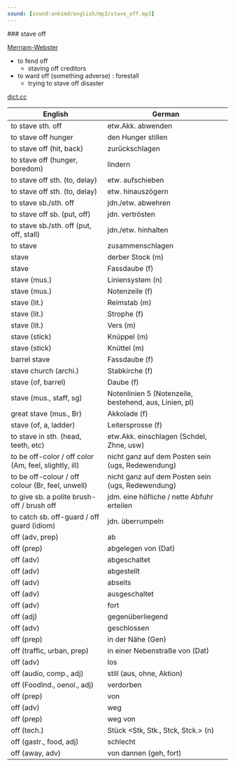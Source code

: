 ```yaml
---
sound: [sound:ankimd/english/mp3/stave_off.mp3]
---
```


\### stave off

[Merriam-Webster](https://www.merriam-webster.com/dictionary/stave+off)

- to fend off
    - staving off creditors
- to ward off (something adverse) : forestall
    - trying to stave off disaster

[dict.cc](https://www.dict.cc/stave+off)

| English        | German       |
| -------------- | ------------ |
| to stave sth. off | etw.Akk. abwenden |
| to stave off hunger | den Hunger stillen |
| to stave off (hit, back) | zurückschlagen |
| to stave off (hunger, boredom) | lindern |
| to stave off sth. (to, delay) | etw. aufschieben |
| to stave off sth. (to, delay) | etw. hinauszögern |
| to stave sb./sth. off | jdn./etw. abwehren |
| to stave off sb. (put, off) | jdn. vertrösten |
| to stave sb./sth. off (put, off, stall) | jdn./etw. hinhalten |
| to stave | zusammenschlagen |
| stave | derber Stock (m) |
| stave | Fassdaube (f) |
| stave (mus.) | Liniensystem (n) |
| stave (mus.) | Notenzeile (f) |
| stave (lit.) | Reimstab (m) |
| stave (lit.) | Strophe (f) |
| stave (lit.) | Vers (m) |
| stave (stick) | Knüppel (m) |
| stave (stick) | Knüttel (m) |
| barrel stave | Fassdaube (f) |
| stave church (archi.) | Stabkirche (f) |
| stave (of, barrel) | Daube (f) |
| stave (mus., staff, sg) | Notenlinien 5 (Notenzeile, bestehend, aus, Linien, pl) |
| great stave (mus., Br) | Akkolade (f) |
| stave (of, a, ladder) | Leitersprosse (f) |
| to stave in sth. (head, teeth, etc) | etw.Akk. einschlagen (Schdel, Zhne, usw) |
| to be off-color / off color (Am, feel, slightly, ill) | nicht ganz auf dem Posten sein (ugs, Redewendung) |
| to be off-colour / off colour (Br, feel, unwell) | nicht ganz auf dem Posten sein (ugs, Redewendung) |
| to give sb. a polite brush-off / brush off | jdm. eine höfliche / nette Abfuhr erteilen |
| to catch sb. off-guard / off guard (idiom) | jdn. überrumpeln |
| off (adv, prep) | ab |
| off (prep) | abgelegen von (Dat) |
| off (adv) | abgeschaltet |
| off (adv) | abgestellt |
| off (adv) | abseits |
| off (adv) | ausgeschaltet |
| off (adv) | fort |
| off (adj) | gegenüberliegend |
| off (adv) | geschlossen |
| off (prep) | in der Nähe (Gen) |
| off (traffic, urban, prep) | in einer Nebenstraße von (Dat) |
| off (adv) | los |
| off (audio, comp., adj) | still (aus, ohne, Aktion) |
| off (FoodInd., oenol., adj) | verdorben |
| off (prep) | von |
| off (adv) | weg |
| off (prep) | weg von |
| off (tech.) | Stück <Stk, Stk., Stck, Stck.> (n) |
| off (gastr., food, adj) | schlecht |
| off (away, adv) | von dannen (geh, fort) |
